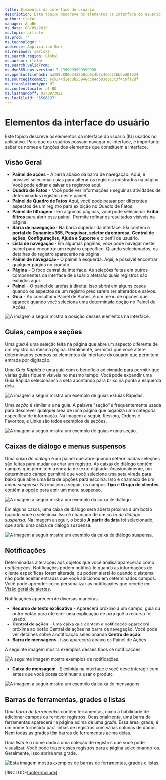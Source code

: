 ```yaml
---
title: Elementos da interface do usuário
description: Este tópico descreve os elementos da interface do usuário (IU) usados no aplicativo.
author: tlefor
manager: AnnBe
ms.date: 08/09/2019
ms.topic: article
ms.prod: ''
ms.technology: ''
audience: Application User
ms.reviewer: sericks
ms.search.region: Global
ms.author: tlefor
ms.search.validFrom: ''
ms.dyn365.ops.version: 7.2999999999999998
ms.openlocfilehash: aa858c800e3432b0cb9c4b3c4eea57bbbed0f624
ms.sourcegitcommit: 6cb174d1ec8b55946dca4db03d6a3c3f4c6fa2df
ms.translationtype: HT
ms.contentlocale: pt-BR
ms.lasthandoff: 03/09/2021
ms.locfileid: "5566237"
---
```

# <a name="user-interface-elements"></a>Elementos da interface do usuário

Este tópico descreve os elementos da interface do usuário (IU) usados no aplicativo. Para que os usuários possam navegar na interface, é importante saber os nomes e funções dos elementos que constituem a interface.

## <a name="overview"></a>Visão Geral

- **Painel de ações** - A barra abaixo da barra de navegação. Aqui, é possível selecionar guias para alterar os registros mostrados na página. Você pode editar e salvar os registros aqui.  
- **Quadro de Fatos** - Você pode ver informações e seguir as atividades de determinados registros neste painel.  
- **Painel de Quadro de Fatos** Aqui, você pode passar por diferentes aspectos de um registro para exibição no Quadro de Fatos.  
- **Painel de filtragem** - Em algumas páginas, você pode selecionar **Exibir filtros** para abrir esse painel. Permite refinar os resultados visíveis na página.  
- **Barra de navegação** - Na barra superior da interface. Ela contém o **portal do Dynamics 365**, **Pesquisar**, **seletor da empresa**, **Central de ações**, **Configurações**, **Ajuda e Suporte** e o perfil de usuário.  
- **Lista de navegação** - Em algumas páginas, você pode navegar neste painel para encontrar um registro específico. Quando selecionados, os detalhes do registro aparecerão na página.  
- **Painel de navegação** - O painel à esquerda. Aqui, é possível encontrar qualquer página no produto.  
- **Página** - O foco central da interface. As seleções feitas em outros componentes da interface de usuário afetarão quais registros são exibidos aqui.  
- **Painel** - O painel de tarefas à direita. Isso abrirá em alguns casos quando os aspectos de um registro precisarem ser alterados e salvos.  
- **Guia** - Ao consultar o Painel de Ações, é um menu de opções que aparece quando você seleciona uma determinada opção no Painel de Ações.  

![A imagem a seguir mostra a posição desses elementos na interface.](media/user-interface-01.png)

## <a name="tabs-fields-and-sections"></a>Guias, campos e seções

Uma *guia* é uma seleção feita na página que abre um aspecto diferente de um registro na mesma página. Geralmente, permitirá que você altere determinados *campos* ou elementos da interface do usuário que permitem entrada por digitação. 

Uma *Guia Rápida* é uma guia com o benefício adicionado para permitir que várias guias fiquem visíveis no mesmo tempo. Você pode expandir uma Guia Rápida selecionando a seta apontando para baixo na ponta à esquerda dela.

![A imagem a seguir mostra um exemplo de guias e Guias Rápidas.](media/user-interface-02.png)

Uma *seção* é similar a uma guia. A palavra "seção" é frequentemente usada para descrever qualquer área de uma página que organiza uma categoria específica de informação. Na imagem a seguir, Resumo, Ordens e Favoritos, e Links são todos exemplos de seções.

![A imagem a seguir mostra um exemplo de guias e uma seção.](media/user-interface-03.png)

## <a name="dialog-boxes-and-drop-down-menus"></a>Caixas de diálogo e menus suspensos

Uma *caixa de diálogo* é um painel que abre quando determinadas seleções são feitas para mudar ou criar um registro. As caixas de diálogo contêm campos que permitem a entrada de texto digitado. Ocasionalmente, um determinado campo permitirá que você selecione uma seta virada para baixo que abre uma lista de opções para escolha. Isso é chamado de um *menu suspenso*. Na imagem a seguir, os campos **Tipo** e **Grupo de clientes** contêm a opção para abrir um menu suspenso.

![A imagem a seguir mostra um exemplo da caixa de diálogo.](media/user-interface-04.png)

Em alguns casos, uma caixa de diálogo será aberta próxima a um botão quando você o seleciona. Isso é chamado de um *caixa de diálogo suspensa*. Na imagem a seguir, o botão **A partir da data** foi selecionado, que abriu uma caixa de diálogo suspensa.

![A imagem a seguir mostra um exemplo da caixa de diálogo suspensa.](media/user-interface-05.png)

## <a name="notifications"></a>Notificações

Determinadas alterações aos objetos que você analisa aparecerão como *notificações*. Notificações podem notificá-lo quando as informações de cliente específicas forem alterada, ou podem alertá-lo quando o sistema não pode aceitar entradas que você adicionou em determinados campos. Você pode aprender como personalizar as notificações que recebe em [Visão geral de alertas](../get-started/alerts-overview.md).

Notificações aparecem de diversas maneiras.
- **Recurso de texto explicativo** - Aparecerá próximo a um campo, guia ou outro botão para oferecer uma explicação de para quê o recurso foi usado. 
- **Central de ações** - Uma caixa que contém a notificação aparecerá próxima ao botão Central de ações na barra de navegação. Você pode ver detalhes sobre a notificação selecionando **Centro de ação**.  
- **Barra de mensagens** - Isso aparecerá abaixo do Painel de Ações.  

A seguinte imagem mostra exemplos desses tipos de notificações.

![A seguinte imagem mostra exemplos de notificações.](media/user-interface-06.png)

- **Caixa de mensagem** - É exibida na interface e você deve interagir com antes que você possa continuar a usar o produto.  

![A imagem a seguir mostra um exemplo da caixa de mensagens](media/user-interface-07.png)

## <a name="toolbars-grids-and-lists"></a>Barras de ferramentas, grades e listas

Uma *barra de ferramentas* contém ferramentas, como a habilidade de adicionar campos ou remover registros. Ocasionalmente, uma barra de ferramentas aparecerá na página acima de uma *grade*. Essa área, grade, é um nome fornecido para linhas de registros com várias colunas de dados. Nem todas as grades têm barras de ferramentas acima delas.

Uma *lista* é o nome dado a uma coleção de registros que você pode visualizar. Você pode trazer esses registros para a página selecionando-os. Geralmente, isso abrirá uma grade.

![Esta imagem mostra exemplos de barras de ferramentas, grades e listas.](media/user-interface-08.png)


[!INCLUDE[footer-include](../../../includes/footer-banner.md)]